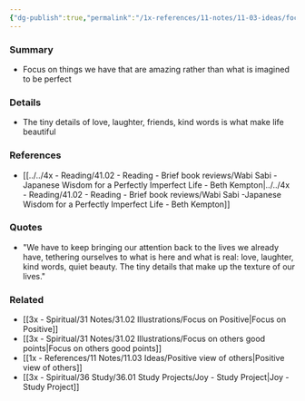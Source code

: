 ```yaml
---
{"dg-publish":true,"permalink":"/1x-references/11-notes/11-03-ideas/focus-attention-on-beautiful-things-in-life/","title":"Focus attention on beautiful things in life","created":"2022-11-10T20:58:08.000+03:00","updated":"2024-02-14T20:18:32.037+03:00"}
---
```



### Summary
- Focus on things we have that are amazing rather than what is imagined to be perfect

### Details
- The tiny details of love, laughter, friends, kind words is what make life beautiful

### References
- [[../../4x - Reading/41.02 - Reading - Brief book reviews/Wabi Sabi -Japanese Wisdom for a Perfectly Imperfect Life - Beth Kempton\|../../4x - Reading/41.02 - Reading - Brief book reviews/Wabi Sabi -Japanese Wisdom for a Perfectly Imperfect Life - Beth Kempton]]

### Quotes
- "We have to keep bringing our attention back to the lives we already have, tethering ourselves to what is here and what is real: love, laughter, kind words, quiet beauty. The tiny details that make up the texture of our lives."

### Related
- [[3x - Spiritual/31 Notes/31.02 Illustrations/Focus on Positive\|Focus on Positive]]
- [[3x - Spiritual/31 Notes/31.02 Illustrations/Focus on others good points\|Focus on others good points]]
- [[1x - References/11 Notes/11.03 Ideas/Positive view of others\|Positive view of others]]
- [[3x - Spiritual/36 Study/36.01 Study Projects/Joy - Study Project\|Joy - Study Project]]
